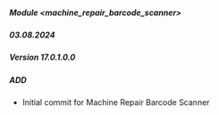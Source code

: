 ##### Module <machine_repair_barcode_scanner>

##### 03.08.2024
##### Version 17.0.1.0.0
##### ADD
- Initial commit for Machine Repair Barcode Scanner
